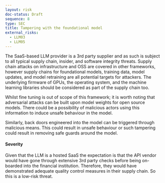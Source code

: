 ```yaml
---
layout: risk
doc-status: Draft
sequence: 8
type: SEC
title: Tampering with the foundational model
external_risks:
  - LLM03
  - LLM05
---
```


The SaaS-based LLM provider is a 3rd party supplier and as such is subject to all typical supply chain, insider, and software integrity
threats. Supply chain attacks on infrastructure and OSS are covered in other frameworks, however supply chains for
foundational models, training data, model updates, and model retraining are all potential targets for attackers. 
The underlying firmware of GPUs, the operating system, and the machine learning libraries should be considered as part
of the supply chain too.

Whilst fine tuning is out of scope of this framework; it is worth noting that adversarial attacks can be built upon 
model weights for open source models. There could be a possibility of malicious actors using this information to induce unsafe
behaviour in the model.

Similarly, back doors engineered into the model can be triggered through malicious means. This could result in unsafe behaviour
or such tampering could result in removing safe guards around the model.

#### Severity

Given that the LLM is a hosted SaaS the expectation is that the API vendor would have gone through extensive 3rd party checks
before being on-boarded into the financial institution. Therefore, they would have demonstrated adequate quality control measures
in their supply chain. So this is a low-risk threat.
